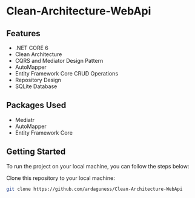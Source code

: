 # Clean-Architecture-WebApi
## Features

- .NET CORE 6
- Clean Architecture
- CQRS and Mediator Design Pattern
- AutoMapper
- Entity Framework Core CRUD Operations
- Repository Design
- SQLite Database

## Packages Used

- Mediatr
- AutoMapper
- Entity Framework Core

## Getting Started

To run the project on your local machine, you can follow the steps below:

Clone this repository to your local machine:

   ```bash
   git clone https://github.com/ardaguness/Clean-Architecture-WebApi
